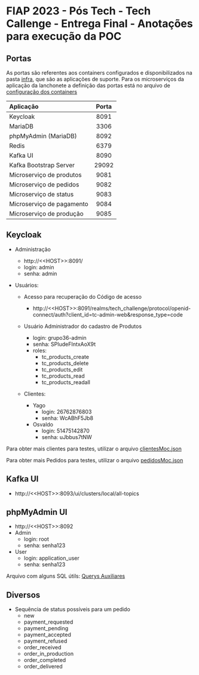 # FIAP 2023 - Pós Tech - Tech Callenge - Entrega Final -  Anotações para execução da POC

## Portas

As portas são referentes aos containers configurados e disponibilizados na pasta [infra](./infra), que são as aplicações de suporte. Para os microserviços da aplicação da lanchonete a definição das portas está no arquivo de [configuração dos containers](./docker-compose.yaml)

| Aplicação | Porta |
| :--- | :---: |
| Keycloak | 8091 |
| MariaDB | 3306 |
| phpMyAdmin (MariaDB) | 8092 |
| Redis | 6379 |
| Kafka UI | 8090 |
| Kafka Bootstrap Server | 29092 |
| Microserviço de produtos | 9081 |
| Microserviço de pedidos | 9082 |
| Microserviço de status | 9083 |
| Microserviço de pagamento | 9084 |
| Microserviço de produção | 9085 |

## Keycloak 
- Administração
    - http://<\<HOST\>>:8091/
    - login: admin
    - senha: admin

- Usuários:
    - Acesso para recuperação do Código de acesso
        - http://<\<HOST\>>:8091/realms/tech_challenge/protocol/openid-connect/auth?client_id=tc-admin-web&response_type=code

    - Usuário Administrador do cadastro de Produtos
        - login: grupo36-admin
        - senha: SPIudeFIntxAoX9t
        - roles:
            - tc_products_create
            - tc_products_delete
            - tc_products_edit
            - tc_products_read
            - tc_products_readall

    - Clientes:
        -  Yago
            - login: 26762876803
            - senha: WcABhF5Jb8
        - Osvaldo
            - login: 51475142870
            - senha: uJbbus7tNW

Para obter mais clientes para testes, utilizar o arquivo [clientesMoc.json](./clientesMoc.json)

Para obter mais Pedidos para testes, utilizar o arquivo [pedidosMoc.json](./pedidosMoc.json)

## Kafka UI
- http://<\<HOST\>>:8093/ui/clusters/local/all-topics

## phpMyAdmin UI
- http://<\<HOST\>>:8092
- Admin
    - login: root
    - senha: senha123
- User
    - login: application_user
    - senha: senha123

Arquivo com alguns SQL útils: [Querys Auxiliares](./querys_auxiliares.sql)

## Diversos
- Sequência de status possíveis para um pedido
    - new
    - payment_requested
    - payment_pending
    - payment_accepted
    - payment_refused
    - order_received
    - order_in_production
    - order_completed
    - order_delivered
